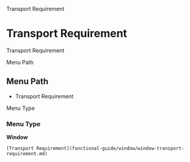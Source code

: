 
Transport Requirement
# Transport Requirement


Transport Requirement

Menu Path
## Menu Path



- Transport Requirement

Menu Type
### Menu Type

**Window**


```
[Transport Requirement](functional-guide/window/window-transport-requirement.md)
```